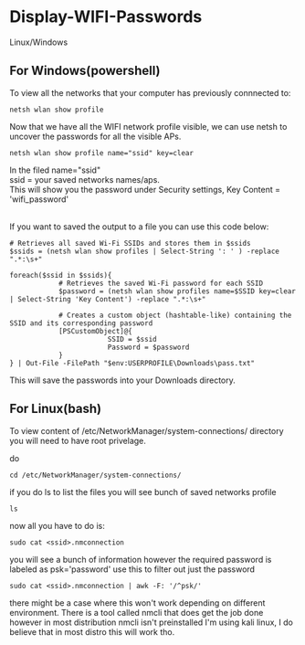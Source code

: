 # Display-WIFI-Passwords
Linux/Windows

For Windows(powershell)
--------------------------------------------
To view all the networks that your computer has previously connnected to: 
```
netsh wlan show profile
```
Now that we have all the WIFI network profile visible, we can use netsh to uncover the passwords for all the visible APs.
```
netsh wlan show profile name="ssid" key=clear
```
In the filed name="ssid" <br>
ssid = your saved networks names/aps. <br>
This will show you the password under Security settings,  Key Content = 'wifi_password' <br>
<br>

If you want to saved the output to a file you can use this code below: 
```
# Retrieves all saved Wi-Fi SSIDs and stores them in $ssids
$ssids = (netsh wlan show profiles | Select-String ': ' ) -replace ".*:\s+"

foreach($ssid in $ssids){
            # Retrieves the saved Wi-Fi password for each SSID
            $password = (netsh wlan show profiles name=$SSID key=clear | Select-String 'Key Content') -replace ".*:\s+"

            # Creates a custom object (hashtable-like) containing the SSID and its corresponding password
            [PSCustomObject]@{
                        SSID = $ssid
                        Password = $password
            }
} | Out-File -FilePath "$env:USERPROFILE\Downloads\pass.txt"
```
This will save the passwords into your Downloads directory.


## For Linux(bash) 
To view content of /etc/NetworkManager/system-connections/ directory you will need to have root privelage.

do 
```
cd /etc/NetworkManager/system-connections/
```
if you do ls to list the files you will see bunch of saved networks profile 
```
ls
```
now all you have to do is: 
```
sudo cat <ssid>.nmconnection
```
you will see a bunch of information however the required password is labeled as psk='password'
use this to filter out just the password 
```
sudo cat <ssid>.nmconnection | awk -F: '/^psk/'
```

there might be a case where this won't work depending on different environment. There is a tool called nmcli that does  get the job done however in most distribution nmcli isn't preinstalled
I'm using kali linux, I do believe that in most distro this will work tho.



